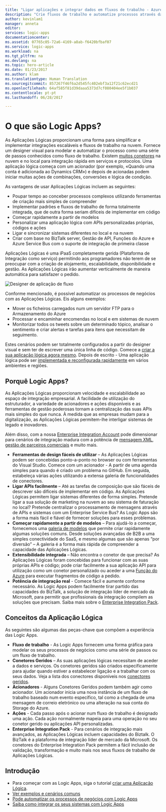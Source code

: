 ```yaml
---
title: "Ligar aplicações e integrar dados em fluxos de trabalho - Azure Logic Apps | Microsoft Docs"
description: "Crie fluxos de trabalho e automatize processos através da ligação de aplicações e da integração de dados com o Azure Logic Apps."
author: kevinlam1
manager: anneta
editor: 
services: logic-apps
documentationcenter: 
ms.assetid: 07765c05-72a6-4169-a8ab-f6420bfbaf07
ms.service: logic-apps
ms.workload: na
ms.tgt_pltfrm: na
ms.devlang: na
ms.topic: hero-article
ms.date: 01/23/2017
ms.author: klam
ms.translationtype: Human Translation
ms.sourcegitcommit: 857267f46f6a2d545fc402ebf3a12f21c62ecd21
ms.openlocfilehash: 64af585f81d39daaa5373d7cf080404ee5f1b037
ms.contentlocale: pt-pt
ms.lasthandoff: 06/28/2017

---
```

# <a name="what-are-logic-apps"></a>O que são Logic Apps?
As Aplicações Lógicas proporcionam uma forma para simplificar e implementar integrações escaláveis e fluxos de trabalho na nuvem. Fornece um designer visual para modelar e automatizar o processo como uma série de passos conhecidos como fluxo de trabalho.  Existem [muitos conetores](../connectors/apis-list.md) na nuvem e no local para integração rápida em serviços e protocolos.  Uma aplicação lógica começa com um acionador (por exemplo, «Quando uma conta é adicionada ao Dynamics CRM») e depois de acionadas podem iniciar muitas ações de combinações, conversões e lógica de condição.

As vantagens de usar Aplicações Lógicas incluem as seguintes:  

* Poupar tempo ao conceber processos complexos utilizando ferramentas de criação mais simples de compreender
* Implementar padrões e fluxos de trabalho de forma totalmente integrada, que de outra forma seriam difíceis de implementar em código
* Começar rapidamente a partir de modelos
* Personalizar uma aplicação lógica com APIs personalizadas próprias, códigos e ações
* Ligar e sincronizar sistemas diferentes no local e na nuvem
* Criar com base no BizTalk server, Gestão de API, Funções do Azure e Azure Service Bus com o suporte de integração de primeira classe

Aplicações Lógicas é uma iPaaS completamente gerida (Plataforma de Integração como serviço) permitindo aos programadores não terem de se preocupar com a criação de alojamento, escalabilidade, disponibilidade e gestão.  As Aplicações Lógicas irão aumentar verticalmente de maneira automática para satisfazer o pedido.

![Designer de aplicação de fluxo](media/logic-apps-what-are-logic-apps/LogicAppCapture2.png)

Conforme mencionado, é possível automatizar os processos de negócios com as Aplicações Lógicas. Eis alguns exemplos:  

* Mover os ficheiros carregados num um servidor FTP para o Armazenamento do Azure
* Processar e encaminhar encomendas no local e em sistemas de nuvem
* Monitorizar todos os tweets sobre um determinado tópico, analisar o sentimento e criar alertas e tarefas para itens que necessitam de seguimento.

Estes cenários podem ser totalmente configurados a partir do designer visual e sem ter de escrever uma única linha de código. Comece a [criar a sua aplicação lógica agora mesmo][create].  Depois de escrito - Uma aplicação lógica pode ser [implementada e reconfigurada rapidamente](../logic-apps/logic-apps-create-deploy-template.md) em vários ambientes e regiões.

## <a name="why-logic-apps"></a>Porquê Logic Apps?
As Aplicações Lógicas proporcionam velocidade e escalabilidade ao espaço de integração empresarial.  A facilidade de utilização do estruturador, a variedade de acionadores e ações disponíveis e as ferramentas de gestão poderosas tornam a centralização das suas APIs mais simples do que nunca.  À medida que as empresas mudam para a digitalização, as Aplicações Lógicas permitem-lhe interligar sistemas de legado e inovadores.

Além disso, com a nossa [Enterprise Integration Account][biztalk] pode dimensionar para cenários de integração madura com a potência de [mensagem XML][xml], [gestão de parceiros comerciais][tpm] e muito mais.

* **Ferramentas de design fáceis de utilizar** – As Aplicações Lógicas podem ser concebidas ponto-a-ponto no browser ou com ferramentas do Visual Studio. Comece com um acionador - A partir de uma agenda simples para quando é criado um problema no GitHub. Em seguida, estabeleça várias ações utilizando a extensa galeria de funcionalidades de conectores.
* **Ligar APIs facilmente** – Até as tarefas de composição que são fáceis de descrever são difíceis de implementar em código. As Aplicações Lógicas permitem ligar sistemas diferentes de forma simples. Pretende ligar a sua solução de marketing na nuvem ao seu sistema de faturação no local? Pretende centralizar o processamento de mensagens através de APIs e sistemas com um Enterprise Service Bus? As Logic Apps são a forma mais fácil e fiável de fornecer soluções para esses problemas.
* **Começar rapidamente a partir de modelos** – Para ajudá-lo a começar, fornecemos uma [galeria de modelos][templates] que permite criar rapidamente algumas soluções comuns. Desde soluções avançadas de B2B a uma simples conectividade do SaaS, e mesmo algumas que são apenas “por diversão” – A galeria é a forma mais rápida de compreender a capacidade das Aplicações Lógicas.
* **Extensibilidade integrada** – Não encontra o conetor de que precisa? As Aplicações Lógicas foram concebidas para funcionar com as suas próprias APIs e código; pode criar facilmente a sua aplicação API para utilização como um conetor personalizado ou aceder a uma [Função do Azure](https://functions.azure.com) para executar fragmentos de código a pedido. 
* **Potência de integração real** - Comece fácil e aumente conforme necessário. As Logic Apps podem facilmente tirar partido das capacidades do BizTalk, a solução de integração líder de mercado da Microsoft, para permitir que profissionais da integração compilem as soluções que precisam. Saiba mais sobre o [Enterprise Integration Pack](../logic-apps/logic-apps-enterprise-integration-overview.md).

## <a name="logic-app-concepts"></a>Conceitos da Aplicação Lógica
As seguintes são algumas das peças-chave que compõem a experiência das Logic Apps. 

* **Fluxo de trabalho** - As Logic Apps fornecem uma forma gráfica para modelar os seus processos de negócios como uma série de passos ou um fluxo de trabalho.
* **Conetores Geridos** – As suas aplicações lógicas necessitam de aceder a dados e serviços. Os conetores geridos são criados especificamente para ajudar quando estiver a estabelecer ligação e a trabalhar com os seus dados. Veja a lista dos conectores disponíveis nos [conectores geridos][managedapis].
* **Acionadores** - Alguns Conetores Geridos podem também agir como acionador. Um acionador inicia uma nova instância de um fluxo de trabalho baseado num evento específico, tal como a chegada de uma mensagem de correio eletrónico ou uma alteração na sua conta do Storage do Azure.
* **Ações** - Cada passo após o acionar num fluxo de trabalho é designado uma ação. Cada ação normalmente mapeia para uma operação no seu conetor gerido ou aplicações API personalizadas.
* **Enterprise Integration Pack** - Para cenários de integração mais avançados, as Aplicações Lógicas incluem capacidades do Biztalk. O BizTalk é a plataforma de integração líder de mercado da Microsoft. Os conetores do Enterprise Integration Pack permitem a fácil inclusão de validação, transformação e muito mais nos seus fluxos de trabalho de Aplicações Lógicas.

## <a name="getting-started"></a>Introdução
* Para começar com as Logic Apps, siga o tutorial [criar uma Aplicação Lógica][create].  
* [Ver exemplos e cenários comuns](../logic-apps/logic-apps-examples-and-scenarios.md)
* [Pode automatizar os processos de negócios com Logic Apps](http://channel9.msdn.com/Events/Build/2016/T694) 
* [Saiba como integrar os seus sistemas com Logic Apps](http://channel9.msdn.com/Events/Build/2016/P462)

[biztalk]: logic-apps-enterprise-integration-accounts.md
[appservice]: ../app-service/app-service-web-overview.md
[create]: logic-apps-create-a-logic-app.md
[managedapis]: ../connectors/apis-list.md
[tpm]: logic-apps-enterprise-integration-accounts.md
[xml]: logic-apps-enterprise-integration-b2b.md
[templates]: logic-apps-use-logic-app-templates.md

